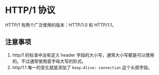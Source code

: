 # HTTP/1 协议


HTTP/1 有两个广泛使用的版本：HTTP/1.0 和 HTTP/1.1，


## 注意事项

1. http/1 的标准中没有定义 header 字段的大小写，通常大小写都是可以使用的。不过通常使用首字母大写的形式。
2. http/1.1 唯一的变化就是添加了 `Keep-Alive: connection` 这个头部字段。


